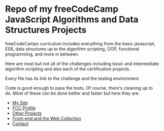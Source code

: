 # Repo of my freeCodeCamp JavaScript Algorithms and Data Structures Projects

freeCodeCamps curriculum includes everything from the basic javascript, ES6, data structures up to the algorithm scripting, OOP, functional programming, and more in between.

Here are most but not all of the challenges including basic and intermediate algorithm scripting and also each of the certification projects.

Every file has its link to the challenge and the testing environment.

Code is good enough to pass the tests. Of course, there's cleaning up to do. Most of these can be done better and faster but here they are.

- [My Site](https://bogdan.im)
- [FCC Profile](https://www.freecodecamp.org/_bogdan)
- [Other Projects](https://github.com/bogdan-trosic)
- [Front-end and the Web Collection](https://www.notion.so/Front-end-and-the-Web-fcd60b0256064afc99fdf6d53935c83b)
- [Contact](mailto:0cb7cxvrl@relay.firefox.com)
